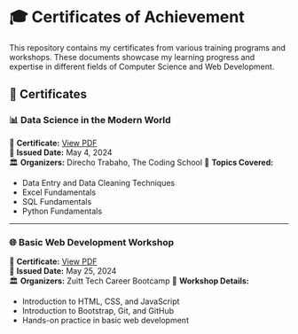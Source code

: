 # 🎓 Certificates of Achievement  

This repository contains my certificates from various training programs and workshops. These documents showcase my learning progress and expertise in different fields of Computer Science and Web Development.  

## 📜 Certificates  

### 📊 Data Science in the Modern World  
📄 **Certificate:** [View PDF](Data%20Science%20Certificate.pdf)  
📅 **Issued Date:** May 4, 2024  
🏛 **Organizers:** Direcho Trabaho, The Coding School 
📌 **Topics Covered:**  
- Data Entry and Data Cleaning Techniques  
- Excel Fundamentals  
- SQL Fundamentals  
- Python Fundamentals  

---

### 🌐 Basic Web Development Workshop  
📄 **Certificate:** [View PDF](Basic%20Web%20Development%20Certificate.pdf)  
📅 **Issued Date:** May 25, 2024  
🏛 **Organizers:** Zuitt Tech Career Bootcamp
📌 **Workshop Details:**  
- Introduction to HTML, CSS, and JavaScript
- Introduction to Bootstrap, Git, and GitHub
- Hands-on practice in basic web development
